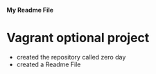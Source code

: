 **My Readme File**
# Vagrant  optional project
* created the repository called zero day
* created a Readme File
